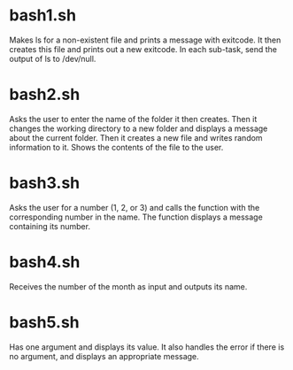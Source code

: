 # bash1.sh
Makes ls for a non-existent file and prints a message with exitcode. It then creates this file and prints out a new exitcode. In each sub-task, send the output of ls to /dev/null.

# bash2.sh
Asks the user to enter the name of the folder it then creates. Then it changes the working directory to a new folder and displays a message about the current folder. Then it creates a new file and writes random information to it. Shows the contents of the file to the user.

# bash3.sh
Asks the user for a number (1, 2, or 3) and calls the function with the corresponding number in the name. The function displays a message containing its number.

# bash4.sh
Receives the number of the month as input and outputs its name.

# bash5.sh
Has one argument and displays its value. It also handles the error if there is no argument, and displays an appropriate message.
